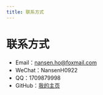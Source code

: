 ```yaml
---
title: 联系方式
---
```


# 联系方式

+ Email：nansen.ho@foxmail.com
+ WeChat：NansenH0922
+ QQ：1709879998
+ GitHub：[我的主页](https://github.com/NansenHo)